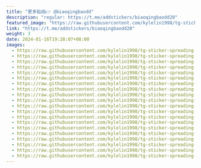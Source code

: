 ```yaml
---
title: "更多贴纸👉 @biaoqingbaodd"
description: "regular: https://t.me/addstickers/biaoqingbaodd20"
featured_image: "https://raw.githubusercontent.com/kylelin1998/tg-sticker-spreading-worldwide-images/main/img/8d6a6aba-e93f-4c34-8c7a-106d1c3b5fc4.jpg"
link: "https://t.me/addstickers/biaoqingbaodd20"
weight: 3
date: 2024-01-16T19:28:07+08:00
images:
  - https://raw.githubusercontent.com/kylelin1998/tg-sticker-spreading-worldwide-images/main/img/8d6a6aba-e93f-4c34-8c7a-106d1c3b5fc4.jpg
  - https://raw.githubusercontent.com/kylelin1998/tg-sticker-spreading-worldwide-images/main/img/45edc701-86aa-4e28-b449-2649d01b7f42.jpg
  - https://raw.githubusercontent.com/kylelin1998/tg-sticker-spreading-worldwide-images/main/img/e6489958-519c-4dc1-933f-2213d189e8e2.jpg
  - https://raw.githubusercontent.com/kylelin1998/tg-sticker-spreading-worldwide-images/main/img/55b0312a-ba2a-4c17-b521-102ee11a3185.jpg
  - https://raw.githubusercontent.com/kylelin1998/tg-sticker-spreading-worldwide-images/main/img/d25e636c-819f-47e6-bc22-439fec38e0e9.jpg
  - https://raw.githubusercontent.com/kylelin1998/tg-sticker-spreading-worldwide-images/main/img/a18d94e3-60d9-48d8-bf1a-c2ef5fa3aaf3.jpg
  - https://raw.githubusercontent.com/kylelin1998/tg-sticker-spreading-worldwide-images/main/img/9e133f0f-d72d-4c8e-94f8-aca82464fdb4.jpg
  - https://raw.githubusercontent.com/kylelin1998/tg-sticker-spreading-worldwide-images/main/img/237a4478-c845-4864-a632-28cf17b56518.jpg
  - https://raw.githubusercontent.com/kylelin1998/tg-sticker-spreading-worldwide-images/main/img/2561bbae-59c4-4368-b9ee-63da1f6d1318.jpg
  - https://raw.githubusercontent.com/kylelin1998/tg-sticker-spreading-worldwide-images/main/img/2eb3f37b-c089-4d2c-b229-555bdbb3993c.jpg
  - https://raw.githubusercontent.com/kylelin1998/tg-sticker-spreading-worldwide-images/main/img/44f28a75-e2c1-4cc0-8c47-a5f5652af4ad.jpg
  - https://raw.githubusercontent.com/kylelin1998/tg-sticker-spreading-worldwide-images/main/img/cb98318a-2155-4c97-9657-6a705af2bfbe.jpg
  - https://raw.githubusercontent.com/kylelin1998/tg-sticker-spreading-worldwide-images/main/img/ff36dd5e-69d2-401c-aa53-76ff5c7b511f.jpg
  - https://raw.githubusercontent.com/kylelin1998/tg-sticker-spreading-worldwide-images/main/img/7a9cdf90-5ee6-48c0-9abe-039c41316938.jpg
  - https://raw.githubusercontent.com/kylelin1998/tg-sticker-spreading-worldwide-images/main/img/5ea09c5d-7199-4def-8be1-7d40791ff7c3.jpg
  - https://raw.githubusercontent.com/kylelin1998/tg-sticker-spreading-worldwide-images/main/img/71c65125-ff5a-4b08-be3b-4877011689e7.jpg
  - https://raw.githubusercontent.com/kylelin1998/tg-sticker-spreading-worldwide-images/main/img/c0e25eca-33fc-426e-8e16-c83438394e8c.jpg
  - https://raw.githubusercontent.com/kylelin1998/tg-sticker-spreading-worldwide-images/main/img/9d785915-7491-4ee3-8b18-ce5f3ab284af.jpg
  - https://raw.githubusercontent.com/kylelin1998/tg-sticker-spreading-worldwide-images/main/img/7e38cd4f-b7a7-4cfb-905d-42ab2fc71563.jpg
  - https://raw.githubusercontent.com/kylelin1998/tg-sticker-spreading-worldwide-images/main/img/80fd4275-297f-4cd0-bdbf-beebd1366feb.jpg
---
```


